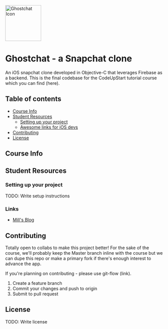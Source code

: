 <a href="https://codeupstart.com">
    <img src="https://s32.postimg.org/gzi5dekhh/ghost_chat_icon_web.png" alt="Ghostchat Icon" title="Ghost" align="center" height="114" width="114"/>
</a>

# Ghostchat - a Snapchat clone

An iOS snapchat clone developed in Objective-C that leverages Firebase as a backend. This is the final codebase for the CodeUpStart tutorial course which you can find (here).

## Table of contents

- [Course Info](#course-info)
- [Student Resources](#student-resources)
    - [Setting up your project](#setting-up-your-project) 
    - [Awesome links for iOS devs](#links)
- [Contributing](#contributing)
- [License](#license)

## Course Info

## Student Resources

### Setting up your project

TODO: Write setup instructions

### Links
* [Mill's Blog](https://millsblog.com)

## Contributing

Totally open to collabs to make this project better! For the sake of the course, we'll probably keep the Master branch inline with the course but we can dupe this repo or make a primary fork if there's enough interest to advance the app. 

If you're planning on contributing - please use git-flow (link).

1. Create a feature branch
2. Commit your changes and push to origin
3. Submit to pull request

## License

TODO: Write license